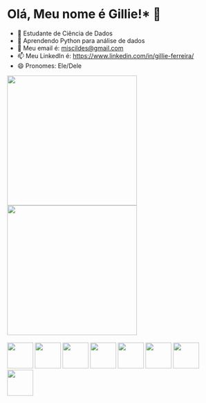 # Olá, Meu nome é Gillie!* 👋

- 🔭 Estudante de Ciência de Dados
- 🌱 Aprendendo Python para análise de dados
- 💬 Meu email é: miscildes@gmail.com
- 📫 Meu LinkedIn é: https://www.linkedin.com/in/gillie-ferreira/
- 😄 Pronomes: Ele/Dele


<div>
        <a href="https://beacons.ai/miscildes"></a>
        <img height="300cm" src="https://github-readme-stats.vercel.app/api?username=miscildes&show_icons=true&theme=dracula&include_all_commits=true&count_private=true"/>
        <img height="300cm" src="https://github-readme-stats.vercel.app/api/top-langs/?username=miscildes&layout=compact)](https://github.com/miscildes/github-readme-stats)">
</div>


<div class="inline-block"> <br>
        <img align:"center" height="60" width="60" src="https://img.icons8.com/fluency/48/000000/android-studio--v2.png"/>
        <img align:"center" height="60" width="60" src="https://cdn.jsdelivr.net/gh/devicons/devicon/icons/java/java-original-wordmark.svg" />
        <img align:"center" height="60" width="60" src="https://cdn.jsdelivr.net/gh/devicons/devicon/icons/kotlin/kotlin-original.svg" />
        <img align:"center" height="60" width="60" src="https://cdn.jsdelivr.net/gh/devicons/devicon/icons/css3/css3-original-wordmark.svg" />
        <img align:"center" height="60" width="60" src="https://cdn.jsdelivr.net/gh/devicons/devicon/icons/html5/html5-original-wordmark.svg" />
        <img align:"center" height="60" width="60" src="https://cdn.jsdelivr.net/gh/devicons/devicon/icons/bootstrap/bootstrap-plain.svg" />
        <img align:"center" height="60" width="60" src="https://cdn.jsdelivr.net/gh/devicons/devicon/icons/mysql/mysql-original-wordmark.svg" />
        <img align:"center" height="60" width="60" src="https://www.vectorlogo.zone/logos/git-scm/git-scm-icon.svg" />
</div>
